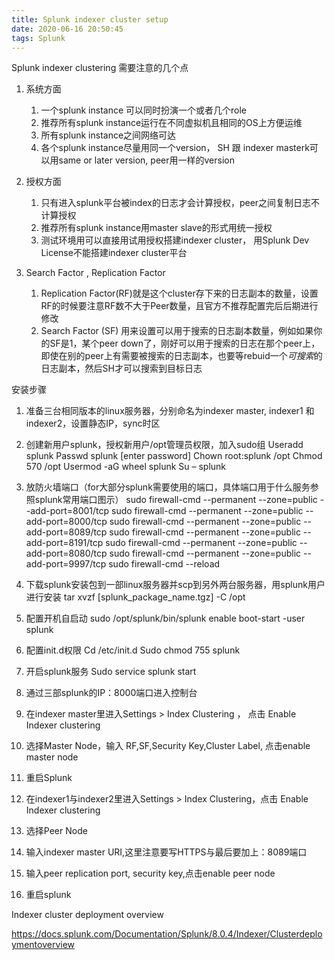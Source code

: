 ```yaml
---
title: Splunk indexer cluster setup
date: 2020-06-16 20:50:45
tags: Splunk
---
```




Splunk indexer clustering 需要注意的几个点

1. 系统方面
   1. 一个splunk instance 可以同时扮演一个或者几个role
   2. 推荐所有splunk instance运行在不同虚拟机且相同的OS上方便运维
   3. 所有splunk instance之间网络可达
   4. 各个splunk instance尽量用同一个version， SH 跟 indexer masterk可以用same or later version, peer用一样的version
   
2. 授权方面
   1. 只有进入splunk平台被index的日志才会计算授权，peer之间复制日志不计算授权
   2. 推荐所有splunk instance用master slave的形式用统一授权
   3. 测试环境用可以直接用试用授权搭建indexer cluster， 用Splunk Dev License不能搭建indexer cluster平台

3. Search Factor , Replication Factor
   1. Replication Factor(RF)就是这个cluster存下来的日志副本的数量，设置RF的时候要注意RF数不大于Peer数量，且官方不推荐配置完后后期进行修改
   2. Search Factor (SF) 用来设置可以用于搜索的日志副本数量，例如如果你的SF是1，某个peer down了，刚好可以用于搜索的日志在那个peer上，即使在别的peer上有需要被搜索的日志副本，也要等rebuid一个*可搜索*的日志副本，然后SH才可以搜索到目标日志


安装步骤
1. 准备三台相同版本的linux服务器，分别命名为indexer master, indexer1 和 indexer2，设置静态IP，sync时区

2. 创建新用户splunk，授权新用户/opt管理员权限，加入sudo组
	Useradd splunk
	Passwd splunk
	[enter password]
	Chown root:splunk /opt
	Chmod 570 /opt
	Usermod -aG wheel splunk
	Su – splunk
	

3. 放防火墙端口（for大部分splunk需要使用的端口，具体端口用于什么服务参照splunk常用端口图示）
	sudo firewall-cmd --permanent --zone=public --add-port=8001/tcp
	sudo firewall-cmd --permanent --zone=public --add-port=8000/tcp
	sudo firewall-cmd --permanent --zone=public --add-port=8089/tcp
	sudo firewall-cmd --permanent --zone=public --add-port=8191/tcp
	sudo firewall-cmd --permanent --zone=public --add-port=8080/tcp
	sudo firewall-cmd --permanent --zone=public --add-port=9997/tcp
	sudo firewall-cmd --reload

4. 下载splunk安装包到一部linux服务器并scp到另外两台服务器，用splunk用户进行安装
	tar xvzf [splunk_package_name.tgz] -C /opt
	
5. 配置开机自启动
   sudo /opt/splunk/bin/splunk enable boot-start -user splunk
6. 配置init.d权限
	Cd /etc/init.d
	Sudo chmod 755 splunk

7. 开启splunk服务
	Sudo service splunk start

8. 通过三部splunk的IP：8000端口进入控制台
   
9.  在indexer master里进入Settings > Index Clustering ， 点击 Enable Indexer clustering
    
10. 选择Master Node，输入 RF,SF,Security Key,Cluster Label, 点击enable master node
    
11. 重启Splunk
    
12. 在indexer1与indexer2里进入Settings > Index Clustering，点击 Enable Indexer clustering
    
13. 选择Peer Node
    
14. 输入indexer master URI,这里注意要写HTTPS与最后要加上：8089端口
    
15. 输入peer replication port, security key,点击enable peer node
    
16. 重启splunk



Indexer cluster deployment overview

https://docs.splunk.com/Documentation/Splunk/8.0.4/Indexer/Clusterdeploymentoverview